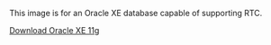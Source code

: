This image is for an Oracle XE database capable of supporting RTC.

[Download Oracle XE 11g](http://www.oracle.com/technetwork/database/database-technologies/express-edition/downloads/index.html)
